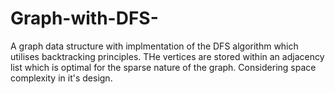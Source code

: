 # Graph-with-DFS-

A graph data structure with implmentation of the DFS algorithm which utilises backtracking principles. 
THe vertices are stored within an adjacency list which is optimal for the sparse nature of the graph. 
Considering space complexity in it's design. 

